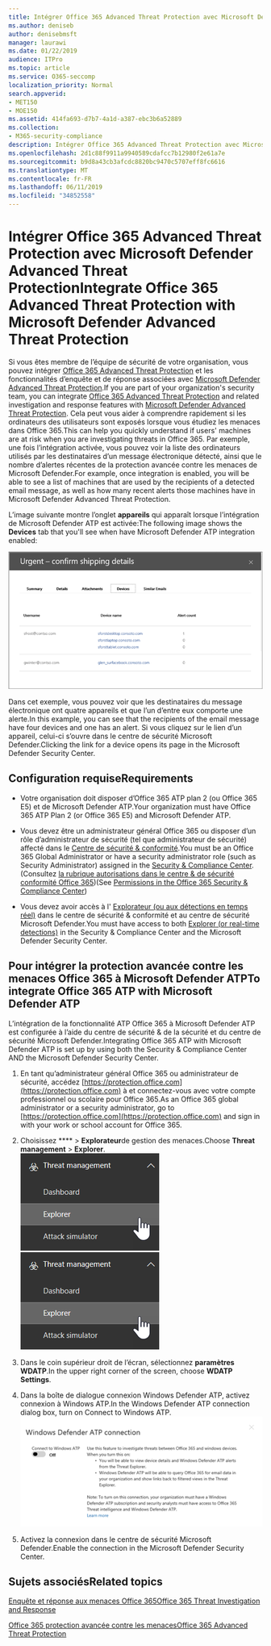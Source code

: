 ```yaml
---
title: Intégrer Office 365 Advanced Threat Protection avec Microsoft Defender Advanced Threat Protection
ms.author: deniseb
author: denisebmsft
manager: laurawi
ms.date: 01/22/2019
audience: ITPro
ms.topic: article
ms.service: O365-seccomp
localization_priority: Normal
search.appverid:
- MET150
- MOE150
ms.assetid: 414fa693-d7b7-4a1d-a387-ebc3b6a52889
ms.collection:
- M365-security-compliance
description: Intégrer Office 365 Advanced Threat Protection avec Microsoft Defender Advanced Threat Protection pour consulter des informations plus détaillées sur la gestion des menaces.
ms.openlocfilehash: 2d1c88f9911a9940589cdafcc7b12980f2e61a7e
ms.sourcegitcommit: b9d8a43cb3afcdc8820bc9470c5707eff8fc6616
ms.translationtype: MT
ms.contentlocale: fr-FR
ms.lasthandoff: 06/11/2019
ms.locfileid: "34852558"
---
```

# <a name="integrate-office-365-advanced-threat-protection-with-microsoft-defender-advanced-threat-protection"></a><span data-ttu-id="ef5e8-103">Intégrer Office 365 Advanced Threat Protection avec Microsoft Defender Advanced Threat Protection</span><span class="sxs-lookup"><span data-stu-id="ef5e8-103">Integrate Office 365 Advanced Threat Protection with Microsoft Defender Advanced Threat Protection</span></span>

<span data-ttu-id="ef5e8-104">Si vous êtes membre de l’équipe de sécurité de votre organisation, vous pouvez intégrer [Office 365 Advanced Threat Protection](office-365-atp.md) et les fonctionnalités d’enquête et de réponse associées avec [Microsoft Defender Advanced Threat Protection](https://docs.microsoft.com/windows/security/threat-protection/microsoft-defender-atp/microsoft-defender-advanced-threat-protection).</span><span class="sxs-lookup"><span data-stu-id="ef5e8-104">If you are part of your organization's security team, you can integrate [Office 365 Advanced Threat Protection](office-365-atp.md) and related investigation and response features with [Microsoft Defender Advanced Threat Protection](https://docs.microsoft.com/windows/security/threat-protection/microsoft-defender-atp/microsoft-defender-advanced-threat-protection).</span></span> <span data-ttu-id="ef5e8-105">Cela peut vous aider à comprendre rapidement si les ordinateurs des utilisateurs sont exposés lorsque vous étudiez les menaces dans Office 365.</span><span class="sxs-lookup"><span data-stu-id="ef5e8-105">This can help you quickly understand if users' machines are at risk when you are investigating threats in Office 365.</span></span> <span data-ttu-id="ef5e8-106">Par exemple, une fois l’intégration activée, vous pouvez voir la liste des ordinateurs utilisés par les destinataires d’un message électronique détecté, ainsi que le nombre d’alertes récentes de la protection avancée contre les menaces de Microsoft Defender.</span><span class="sxs-lookup"><span data-stu-id="ef5e8-106">For example, once integration is enabled, you will be able to see a list of machines that are used by the recipients of a detected email message, as well as how many recent alerts those machines have in Microsoft Defender Advanced Threat Protection.</span></span>
  
<span data-ttu-id="ef5e8-107">L’image suivante montre l’onglet **appareils** qui apparaît lorsque l’intégration de Microsoft Defender ATP est activée:</span><span class="sxs-lookup"><span data-stu-id="ef5e8-107">The following image shows the **Devices** tab that you'll see when have Microsoft Defender ATP integration enabled:</span></span>
  
![Lorsque l’ATP Microsoft Defender est activé, vous pouvez voir une liste des ordinateurs avec des alertes.](media/fec928ea-8f0c-44d7-80b9-a2e0a8cd4e89.PNG)
  
<span data-ttu-id="ef5e8-109">Dans cet exemple, vous pouvez voir que les destinataires du message électronique ont quatre appareils et que l’un d’entre eux comporte une alerte.</span><span class="sxs-lookup"><span data-stu-id="ef5e8-109">In this example, you can see that the recipients of the email message have four devices and one has an alert.</span></span> <span data-ttu-id="ef5e8-110">Si vous cliquez sur le lien d’un appareil, celui-ci s’ouvre dans le centre de sécurité Microsoft Defender.</span><span class="sxs-lookup"><span data-stu-id="ef5e8-110">Clicking the link for a device opens its page in the Microsoft Defender Security Center.</span></span>
  
## <a name="requirements"></a><span data-ttu-id="ef5e8-111">Configuration requise</span><span class="sxs-lookup"><span data-stu-id="ef5e8-111">Requirements</span></span>

- <span data-ttu-id="ef5e8-112">Votre organisation doit disposer d’Office 365 ATP plan 2 (ou Office 365 E5) et de Microsoft Defender ATP.</span><span class="sxs-lookup"><span data-stu-id="ef5e8-112">Your organization must have Office 365 ATP Plan 2 (or Office 365 E5) and Microsoft Defender ATP.</span></span>
    
- <span data-ttu-id="ef5e8-113">Vous devez être un administrateur général Office 365 ou disposer d’un rôle d’administrateur de sécurité (tel que administrateur de sécurité) affecté dans le [Centre de sécurité &amp; conformité](https://protection.office.com).</span><span class="sxs-lookup"><span data-stu-id="ef5e8-113">You must be an Office 365 Global Administrator or have a security administrator role (such as Security Administrator) assigned in the [Security &amp; Compliance Center](https://protection.office.com).</span></span> <span data-ttu-id="ef5e8-114">(Consultez [la rubrique autorisations dans le centre &amp; de sécurité conformité Office 365](permissions-in-the-security-and-compliance-center.md))</span><span class="sxs-lookup"><span data-stu-id="ef5e8-114">(See [Permissions in the Office 365 Security &amp; Compliance Center](permissions-in-the-security-and-compliance-center.md))</span></span>
    
- <span data-ttu-id="ef5e8-115">Vous devez avoir accès à l' [Explorateur (ou aux détections en temps réel)](threat-explorer.md) dans le centre de sécurité & conformité et au centre de sécurité Microsoft Defender.</span><span class="sxs-lookup"><span data-stu-id="ef5e8-115">You must have access to both [Explorer (or real-time detections)](threat-explorer.md) in the Security & Compliance Center and the Microsoft Defender Security Center.</span></span>
    
## <a name="to-integrate-office-365-atp-with-microsoft-defender-atp"></a><span data-ttu-id="ef5e8-116">Pour intégrer la protection avancée contre les menaces Office 365 à Microsoft Defender ATP</span><span class="sxs-lookup"><span data-stu-id="ef5e8-116">To integrate Office 365 ATP with Microsoft Defender ATP</span></span>

<span data-ttu-id="ef5e8-117">L’intégration de la fonctionnalité ATP Office 365 à Microsoft Defender ATP est configurée à l’aide du centre de sécurité & de la sécurité et du centre de sécurité Microsoft Defender.</span><span class="sxs-lookup"><span data-stu-id="ef5e8-117">Integrating Office 365 ATP with Microsoft Defender ATP is set up by using both the Security & Compliance Center AND the Microsoft Defender Security Center.</span></span>
  
1. <span data-ttu-id="ef5e8-118">En tant qu’administrateur général Office 365 ou administrateur de sécurité, accédez [https://protection.office.com](https://protection.office.com) à et connectez-vous avec votre compte professionnel ou scolaire pour Office 365.</span><span class="sxs-lookup"><span data-stu-id="ef5e8-118">As an Office 365 global administrator or a security administrator, go to [https://protection.office.com](https://protection.office.com) and sign in with your work or school account for Office 365.</span></span>
    
2. <span data-ttu-id="ef5e8-119">Choisissez \*\*\*\* \> **Explorateur**de gestion des menaces.</span><span class="sxs-lookup"><span data-stu-id="ef5e8-119">Choose **Threat management** \> **Explorer**.</span></span><br><span data-ttu-id="ef5e8-120">![Explorateur dans le menu gestion des menaces](media/ThreatMgmt-Explorer-nav.png)</span><span class="sxs-lookup"><span data-stu-id="ef5e8-120">![Explorer in Threat Management menu](media/ThreatMgmt-Explorer-nav.png)</span></span><br>
    
3. <span data-ttu-id="ef5e8-121">Dans le coin supérieur droit de l’écran, sélectionnez **paramètres WDATP**.</span><span class="sxs-lookup"><span data-stu-id="ef5e8-121">In the upper right corner of the screen, choose **WDATP Settings**.</span></span>
    
4. <span data-ttu-id="ef5e8-122">Dans la boîte de dialogue connexion Windows Defender ATP, activez connexion à Windows ATP.</span><span class="sxs-lookup"><span data-stu-id="ef5e8-122">In the Windows Defender ATP connection dialog box, turn on Connect to Windows ATP.</span></span><br>![Connexion ATP Microsoft Defender](media/Explorer-WDATPConnection-dialog.png)<br>
    
5. <span data-ttu-id="ef5e8-124">Activez la connexion dans le centre de sécurité Microsoft Defender.</span><span class="sxs-lookup"><span data-stu-id="ef5e8-124">Enable the connection in the Microsoft Defender Security Center.</span></span>

  
## <a name="related-topics"></a><span data-ttu-id="ef5e8-125">Sujets associés</span><span class="sxs-lookup"><span data-stu-id="ef5e8-125">Related topics</span></span>

[<span data-ttu-id="ef5e8-126">Enquête et réponse aux menaces Office 365</span><span class="sxs-lookup"><span data-stu-id="ef5e8-126">Office 365 Threat Investigation and Response</span></span>](office-365-ti.md)
  
[<span data-ttu-id="ef5e8-127">Office 365 protection avancée contre les menaces</span><span class="sxs-lookup"><span data-stu-id="ef5e8-127">Office 365 Advanced Threat Protection</span></span>](office-365-atp.md)
  

